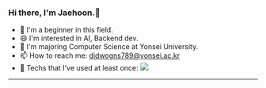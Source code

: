 ### Hi there, I'm Jaehoon.👋
- 🌱 I'm a beginner in this field.
- 😄 I'm interested in AI, Backend dev.
- 🏫 I'm majoring Computer Science at Yonsei University.
- 📫 How to reach me: didwogns789@yonsei.ac.kr
- 🎈 Techs that I've used at least once: <img src="https://img.shields.io/badge/Python-3776AB?style=for-the-badge&logo=Python&logoColor=white">
---------
